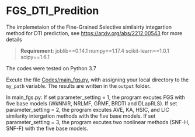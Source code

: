 # FGS_DTI_Predition
The implemetaion of the Fine-Grained Selective similairty integartion method for DTI prediction, see https://arxiv.org/abs/2212.00543 for more details


>**Requirement**:
joblib==0.14.1
numpy==1.17.4
scikit-learn==1.0.1
scipy==1.6.1

The codes were tested on Python 3.7

Excute the file [Codes/main_fgs.py](https://github.com/Nanfeizhilu/FGS_DTI_Predition/blob/main/Codes_FGS/main_FGS.py), with assigning your local directory to the `my_path` variable. The results are written in the `output` folder.

In main_fgs.py: 
If set parameter_setting = 1, the program excutes FGS with five base models (WkNNIR, NRLMF, GRMF, BRDTI and DLapRLS).
If set parameter_setting = 2, the program excutes AVE, KA, HSIC, and LIC similarity intergation methods with the five base models.
If set parameter_setting = 3, the program excutes two nonlinear methods (SNF-H, SNF-F) with the five base models.
